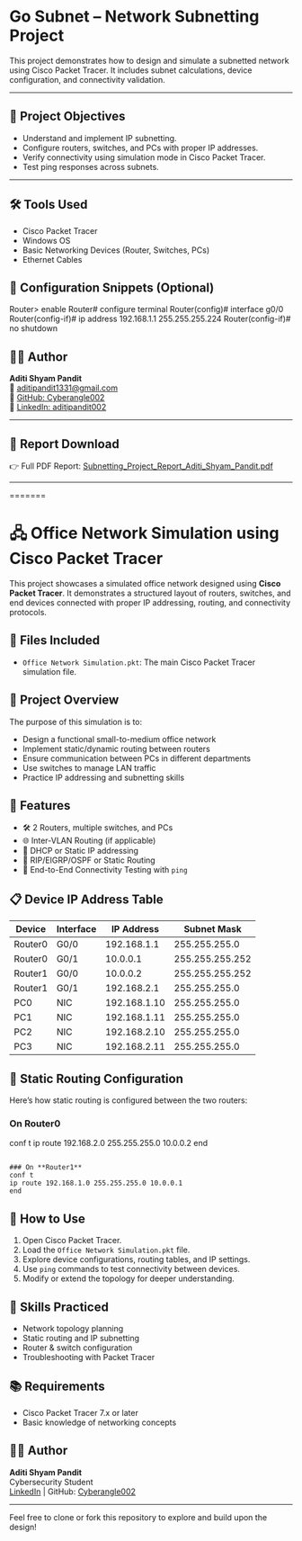 
# Go Subnet – Network Subnetting Project

This project demonstrates how to design and simulate a subnetted network using Cisco Packet Tracer. It includes subnet calculations, device configuration, and connectivity validation.

---

## 🧠 Project Objectives

- Understand and implement IP subnetting.
- Configure routers, switches, and PCs with proper IP addresses.
- Verify connectivity using simulation mode in Cisco Packet Tracer.
- Test ping responses across subnets.

---

## 🛠️ Tools Used

- Cisco Packet Tracer
- Windows OS
- Basic Networking Devices (Router, Switches, PCs)
- Ethernet Cables


## 📄 Configuration Snippets (Optional)

Router> enable
Router# configure terminal 
Router(config)# interface g0/0 
Router(config-if)# ip address 192.168.1.1 255.255.255.224
Router(config-if)# no shutdown

## 👩‍💻 Author

**Aditi Shyam Pandit**  
📧 [aditipandit1331@gmail.com](mailto:aditipandit1331@gmail.com)  
🔗 [GitHub: Cyberangle002](https://github.com/Cyberangle002)  
🔗 [LinkedIn: aditipandit002](https://www.linkedin.com/in/aditipandit002)

---

## 📂 Report Download

👉 Full PDF Report: [Subnetting_Project_Report_Aditi_Shyam_Pandit.pdf](./Subnetting_Project_Report_Aditi_Shyam_Pandit.pdf)

---------------------------------------------------------------------------------------------------------------------------------------------------------------------------------------------------------------------


=======

# 🖧 Office Network Simulation using Cisco Packet Tracer

This project showcases a simulated office network designed using **Cisco Packet Tracer**. It demonstrates a structured layout of routers, switches, and end devices connected with proper IP addressing, routing, and connectivity protocols.

## 📁 Files Included

- `Office Network Simulation.pkt`: The main Cisco Packet Tracer simulation file.

## 📝 Project Overview

The purpose of this simulation is to:

- Design a functional small-to-medium office network
- Implement static/dynamic routing between routers
- Ensure communication between PCs in different departments
- Use switches to manage LAN traffic
- Practice IP addressing and subnetting skills

## 🔧 Features

- 🛠 2 Routers, multiple switches, and PCs
- 🌐 Inter-VLAN Routing (if applicable)
- 📶 DHCP or Static IP addressing
- 🔁 RIP/EIGRP/OSPF or Static Routing
- 🧪 End-to-End Connectivity Testing with `ping`

## 📋 Device IP Address Table

| Device        | Interface       | IP Address      | Subnet Mask     |
|---------------|------------------|------------------|------------------|
| Router0       | G0/0             | 192.168.1.1      | 255.255.255.0    |
| Router0       | G0/1             | 10.0.0.1         | 255.255.255.252  |
| Router1       | G0/0             | 10.0.0.2         | 255.255.255.252  |
| Router1       | G0/1             | 192.168.2.1      | 255.255.255.0    |
| PC0           | NIC              | 192.168.1.10     | 255.255.255.0    |
| PC1           | NIC              | 192.168.1.11     | 255.255.255.0    |
| PC2           | NIC              | 192.168.2.10     | 255.255.255.0    |
| PC3           | NIC              | 192.168.2.11     | 255.255.255.0    |

## 📌 Static Routing Configuration

Here’s how static routing is configured between the two routers:

### On **Router0**
conf t
ip route 192.168.2.0 255.255.255.0 10.0.0.2
end
```

### On **Router1**
conf t
ip route 192.168.1.0 255.255.255.0 10.0.0.1
end
```

## 🚀 How to Use

1. Open Cisco Packet Tracer.
2. Load the `Office Network Simulation.pkt` file.
3. Explore device configurations, routing tables, and IP settings.
4. Use `ping` commands to test connectivity between devices.
5. Modify or extend the topology for deeper understanding.

## 🧠 Skills Practiced

- Network topology planning
- Static routing and IP subnetting
- Router & switch configuration
- Troubleshooting with Packet Tracer

## 📚 Requirements

- Cisco Packet Tracer 7.x or later
- Basic knowledge of networking concepts

## 🙋‍♀️ Author

**Aditi Shyam Pandit**  
Cybersecurity Student  
[LinkedIn](https://www.linkedin.com/in/aditipandit002/) | GitHub: [Cyberangle002](https://github.com/Cyberangle002)

---

Feel free to clone or fork this repository to explore and build upon the design!

